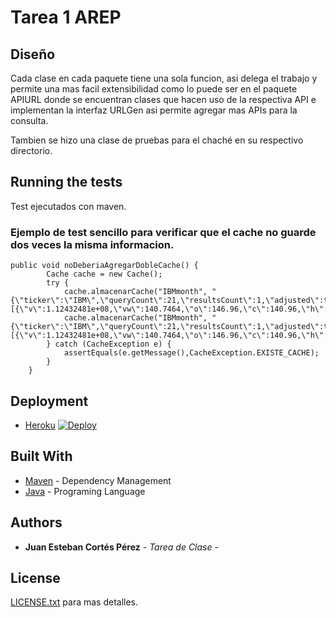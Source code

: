 # Tarea 1 AREP

## Diseño

Cada clase en cada paquete tiene una sola funcion, asi delega el trabajo y permite una mas facil extensibilidad como lo puede ser en el paquete APIURL donde se encuentran clases que hacen uso de la respectiva API e implementan la interfaz URLGen asi permite agregar mas APIs para la consulta.

Tambien se hizo una clase de pruebas para el chaché en su respectivo directorio.

## Running the tests

Test ejecutados con maven.

### Ejemplo de test sencillo para verificar que el cache no guarde dos veces la misma informacion.

```
public void noDeberiaAgregarDobleCache() {
		Cache cache = new Cache();
		try {
			cache.almacenarCache("IBMmonth", "{\"ticker\":\"IBM\",\"queryCount\":21,\"resultsCount\":1,\"adjusted\":true,\"results\":[{\"v\":1.12432481e+08,\"vw\":140.7464,\"o\":146.96,\"c\":140.96,\"h\":147.5,\"l\":136.2089,\"t\":1625112000000,\"n\":1363555}],\"status\":\"OK\",\"request_id\":\"5d7f71c815cdbae036d1d79b7301f069\",\"count\":1}");
			cache.almacenarCache("IBMmonth", "{\"ticker\":\"IBM\",\"queryCount\":21,\"resultsCount\":1,\"adjusted\":true,\"results\":[{\"v\":1.12432481e+08,\"vw\":140.7464,\"o\":146.96,\"c\":140.96,\"h\":147.5,\"l\":136.2089,\"t\":1625112000000,\"n\":1363555}],\"status\":\"OK\",\"request_id\":\"5d7f71c815cdbae036d1d79b7301f069\",\"count\":1}");
		} catch (CacheException e) {
			assertEquals(e.getMessage(),CacheException.EXISTE_CACHE);
		}
	}
```



## Deployment

* [Heroku](https://tarea-1-arep.herokuapp.com/)
[![Deploy](https://www.herokucdn.com/deploy/button.svg)](https://tarea-1-arep.herokuapp.com/)

## Built With


* [Maven](https://maven.apache.org/) - Dependency Management
* [Java](https://www.java.com/es/) - Programing Language


## Authors

* **Juan Esteban Cortés Pérez** - *Tarea de Clase* -


## License

[LICENSE.txt](LICENSE.txt) para mas detalles.
